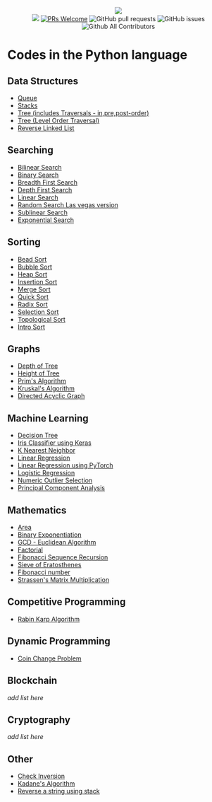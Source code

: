 <p align="center">
    <img src="../img/neo_algo.png"><br>
    <img src="https://img.shields.io/github/license/tesseractcoding/neoalgo?style=flat">
    <a href="http://makeapullrequest.com" target="_blank"><img src="https://img.shields.io/badge/PRs-welcome-brightgreen.svg?style=flat" alt="PRs Welcome"></a>
    <img alt="GitHub pull requests" src="https://img.shields.io/github/issues-pr/tesseractcoding/neoalgo">
    <img alt="GitHub issues" src="https://img.shields.io/github/issues/tesseractcoding/neoalgo">
    <img alt="Github All Contributors" src="https://img.shields.io/github/all-contributors/tesseractcoding/neoalgo">
</p>

# Codes in the Python language

## Data Structures
* [Queue](ds/Queue.py)
* [Stacks](ds/Stacks.py)
* [Tree (includes Traversals - in,pre,post-order)](ds/Tree_Traversals_In_Pre_Post_Order.py)
* [Tree (Level Order Traversal)](ds/Tree_Level_Order_Traversal.py)
* [Reverse Linked List](ds/Reverse_linked_list.py)

## Searching
* [Bilinear Search](search/bilinear.py)
* [Binary Search](search/binarysearch.py)
* [Breadth First Search](search/bfs.py)
* [Depth First Search](search/dfs.py)
* [Linear Search](search/Linear_Search.py)
* [Random Search Las vegas version](search/random_search_las_vegas.py)
* [Sublinear Search](search/Sublinear_search.ipynb)
* [Exponential Search](search/exponential_search.py)

## Sorting
* [Bead Sort](sort/Bead_Sort.py)
* [Bubble Sort](sort/Bubble_Sort.py)
* [Heap Sort](sort/Heap_sort.py)
* [Insertion Sort](sort/insertion.py)
* [Merge Sort](sort/Merge_Sort.py)
* [Quick Sort](sort/QuickSort.py)
* [Radix Sort](sort/Radix_Sort.py)
* [Selection Sort](sort/Selection_Sort.py)
* [Topological Sort](sort/topological_sort.py)
* [Intro Sort](sort/IntroSort.py)

## Graphs
* [Depth of Tree](graphs/Depth_Of_Tree.py)
* [Height of Tree](graphs/height_of_given_tree.py)
* [Prim's Algorithm](graphs/Prim_Algorithm.py)
* [Kruskal's Algorithm](graphs/Kruskal_Algorithm.py) 
* [Directed Acyclic Graph](graphs/Directed_Acyclic_Graph.py)

## Machine Learning
* [Decision Tree](ml/DecisionTree_From_Scratch.ipynb)
* [Iris Classifier using Keras](ml/Iris_Classifier_using_Keras.ipynb)
* [K Nearest Neighbor](ml/K_nearest_neighbors.ipynb)
* [Linear Regression](ml/Linear_Regression.ipynb)
* [Linear Regression using PyTorch](ml/Linear_Regression_using_PyTorch.ipynb)
* [Logistic Regression](ml/Logistic_Regression.ipynb)
* [Numeric Outlier Selection](ml/Numerical_outlier_method.ipynb)
* [Principal Component Analysis](ml/principal_component_analysis.ipynb)

## Mathematics
* [Area](math/Area.py)
* [Binary Exponentiation](math/Binary_Exponentiation.py)
* [GCD - Euclidean Algorithm](math/GCD_Euclidean_Algorithm.py)
* [Factorial](math/factorial.py)
* [Fibonacci Sequence Recursion](math/fibonacci_recursion.py)
* [Sieve of Eratosthenes](math/prime_number_using_sieve_of_Eratosthenes.py)
* [Fibonacci number](math/Fibonacci.py)
* [Strassen's Matrix Multiplication](math/Strassen's_Matrix_Mul.py)

## Competitive Programming

* [Rabin Karp Algorithm](cp/Rabin_Karp.py)

## Dynamic Programming
* [Coin Change Problem](dp/CoinChange.py)

## Blockchain
_add list here_


## Cryptography
_add list here_

## Other
* [Check Inversion](other/Check_Inversion.py)
* [Kadane's Algorithm](other/Kadanes_Algorithm.py)
* [Reverse a string using stack](other/Reverse_string_using_stack.py)
